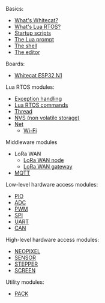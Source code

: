 Basics:

* [What's Whitecat?](https://github.com/whitecatboard/Lua-RTOS-ESP32/wiki/What's-Whitecat%3F)
* [What's Lua RTOS?](https://github.com/whitecatboard/Lua-RTOS-ESP32/wiki/What's-Lua-RTOS%3F)
* [Startup scripts](https://github.com/whitecatboard/Lua-RTOS-ESP32/wiki/Startup-scripts)
* [The Lua prompt](https://github.com/whitecatboard/Lua-RTOS-ESP32/wiki/The-Lua-prompt)
* [The shell](https://github.com/whitecatboard/Lua-RTOS-ESP32/wiki/The-shell)
* [The editor](https://github.com/whitecatboard/Lua-RTOS-ESP32/wiki/The-editor)

Boards:

* [Whitecat ESP32 N1](https://github.com/whitecatboard/Lua-RTOS-ESP32/wiki/Whitecat-ESP32-N1)

Lua RTOS modules:

* [Exception handling](https://github.com/whitecatboard/Lua-RTOS-ESP32/wiki/Exception-handling)
* [Lua RTOS commands](https://github.com/whitecatboard/Lua-RTOS-ESP32/wiki/Lua-RTOS-commands)
* [Thread](https://github.com/whitecatboard/Lua-RTOS-ESP32/wiki/Thread-Module)
* [NVS (non volatile storage)](https://github.com/whitecatboard/Lua-RTOS-ESP32/wiki/NVS-Module)
* [Net](https://github.com/whitecatboard/Lua-RTOS-ESP32/wiki/Net-Module)
   * [Wi-Fi](https://github.com/whitecatboard/Lua-RTOS-ESP32/wiki/Net-module#wi-fi)

Middleware modules

* LoRa WAN
   * [LoRa WAN node](https://github.com/whitecatboard/Lua-RTOS-ESP32/wiki/LoRa-WAN-node-module)
   * [LoRa WAN gateway](https://github.com/whitecatboard/Lua-RTOS-ESP32/wiki/LoRa-WAN-gateway-module)
* [MQTT](https://github.com/whitecatboard/Lua-RTOS-ESP32/wiki/MQTT-module)

Low-level hardware access modules:

* [PIO](https://github.com/whitecatboard/Lua-RTOS-ESP32/wiki/PIO-Module)
* [ADC](https://github.com/whitecatboard/Lua-RTOS-ESP32/wiki/ADC-Module)
* [PWM](https://github.com/whitecatboard/Lua-RTOS-ESP32/wiki/PWM-Module)
* [SPI](https://github.com/whitecatboard/Lua-RTOS-ESP32/wiki/SPI-Module)
* [UART](https://github.com/whitecatboard/Lua-RTOS-ESP32/wiki/UART-Module)
* [CAN](https://github.com/whitecatboard/Lua-RTOS-ESP32/wiki/CAN-module)

High-level hardware access modules:

* [NEOPIXEL](https://github.com/whitecatboard/Lua-RTOS-ESP32/wiki/NEOPIXEL-module)
* [SENSOR](https://github.com/whitecatboard/Lua-RTOS-ESP32/wiki/Sensor-module)
* [STEPPER](https://github.com/whitecatboard/Lua-RTOS-ESP32/wiki/STEPPER-module)
* [SCREEN](https://github.com/whitecatboard/Lua-RTOS-ESP32/wiki/SCREEN-Module)

Utility modules:
* [PACK](https://github.com/whitecatboard/Lua-RTOS-ESP32/wiki/Pack-module)